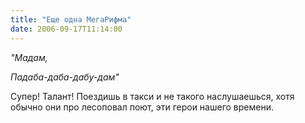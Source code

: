 ```yaml
---
title: "Еще одна МегаРифма"
date: 2006-09-17T11:14:00
---
```


<i>"Мадам,

Падаба-даба-дабу-дам"</i>

Супер! Талант! Поездишь в такси и не такого наслушаешься, хотя обычно они про лесоповал поют, эти герои нашего времени.
